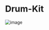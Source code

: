 # Drum-Kit

![image](https://user-images.githubusercontent.com/83830236/222847571-c96154f5-e4e3-44e6-a6cf-71eb9f1e3eca.png)
